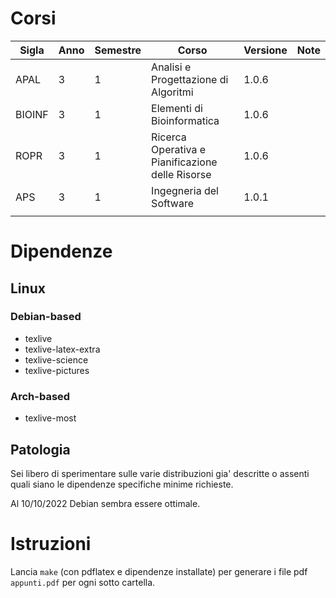# Corsi

| Sigla | Anno | Semestre | Corso | Versione | Note |
| --- | --- | --- | --- | --- | --- |
| APAL | 3 | 1 | Analisi e Progettazione di Algoritmi | 1.0.6 |  |
| BIOINF | 3 | 1 | Elementi di Bioinformatica | 1.0.6 |  |
| ROPR | 3 | 1 | Ricerca Operativa e Pianificazione delle Risorse | 1.0.6 |  |
| APS | 3 | 1 | Ingegneria del Software | 1.0.1 |  |
|  |  |  |  |  |

# Dipendenze

## Linux

### Debian-based

 - texlive
 - texlive-latex-extra
 - texlive-science
 - texlive-pictures

### Arch-based

 - texlive-most

## Patologia

Sei libero di sperimentare sulle varie distribuzioni gia' descritte o assenti quali siano le dipendenze specifiche minime richieste.

Al 10/10/2022 Debian sembra essere ottimale.

# Istruzioni

Lancia `make` (con pdflatex e dipendenze installate) per generare i file pdf `appunti.pdf` per ogni sotto cartella.


